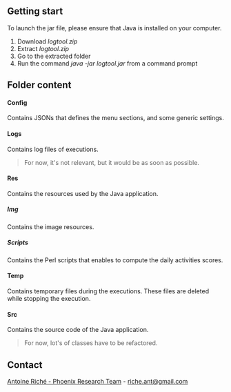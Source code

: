 ## Getting start

To launch the jar file, please ensure that Java is installed on your computer.

1. Download *logtool.zip*
2. Extract *logtool.zip*
3. Go to the extracted folder
4. Run the command *java -jar logtool.jar* from a command prompt

## Folder content

#### Config

Contains JSONs that defines the menu sections, and some generic settings.

#### Logs

Contains log files of executions.

> For now, it's not relevant, but it would be as soon as possible.

#### Res

Contains the resources used by the Java application.

##### Img

Contains the image resources.

##### Scripts

Contains the Perl scripts that enables to compute the daily activities scores.

#### Temp

Contains temporary files during the executions. These files are deleted while stopping the execution.

#### Src

Contains the source code of the Java application.

> For now, lot's of classes have to be refactored.

## Contact

[Antoine Riché - Phoenix Research Team](mailto:riche.ant@gmail.com) - riche.ant@gmail.com

